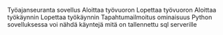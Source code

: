 Työajanseuranta sovellus 
Aloittaa työvuoron 
Lopettaa työvuoron
Aloittaa työkäynnin
Lopettaa työkäynnin
Tapahtumailmoitus ominaisuus
Python sovelluksessa voi nähdä käyntejä mitä on tallennettu sql serverille
